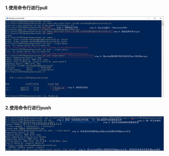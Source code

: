 #### 1.使用命令行进行pull



![1562321626211](1562321626211.png)



#### 2.使用命令行进行push



![1562322568466](1562322568466.png)